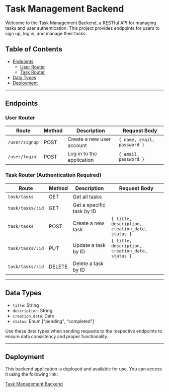 # Task Management Backend

Welcome to the Task Management Backend, a RESTful API for managing tasks and user authentication. This project provides endpoints for users to sign up, log in, and manage their tasks.

## Table of Contents
- [Endpoints](#endpoints)
  - [User Router](#user-router)
  - [Task Router](#task-router)
- [Data Types](#data-types)
- [Deployment](#deployment)

---

## Endpoints

### User Router

| Route          | Method | Description                        | Request Body                  |
| -------------- | ------ | ---------------------------------- | ----------------------------- |
| `/user/signup` | POST   | Create a new user account          | `{ name, email, password }`     |
| `/user/login`  | POST   | Log in to the application          | `{ email, password }`     |

### Task Router (Authentication Required)

| Route            | Method | Description                          | Request Body                                            |
| --------------   | ------ | ------------------------------------ | ------------------------------------------------------- |
| `task/tasks`         | GET    | Get all tasks                         |                                                         |
| `task/tasks/:id`     | GET    | Get a specific task by ID            |                                                         |
| `task/tasks`         | POST   | Create a new task                    | `{ title, description, creation_date, status }`         |
| `task/tasks/:id`     | PUT    | Update a task by ID                  | `{ title, description, creation_date, status }`         |
| `task/tasks/:id`     | DELETE | Delete a task by ID                  |                                                         |

---

## Data Types

- `title`: String
- `description`: String
- `creation_date`: Date
- `status`: Enum ["pending", "completed"]

Use these data types when sending requests to the respective endpoints to ensure data consistency and proper functionality.

---

## Deployment

This backend application is deployed and available for use. You can access it using the following link:

[Task Management Backend](https://tacnique.onrender.com/)


